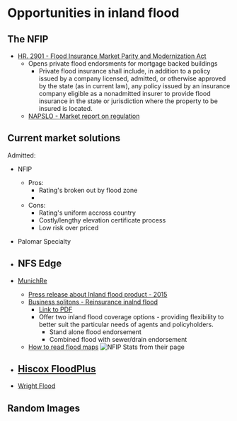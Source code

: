 


# Opportunities in inland flood

## The NFIP

* [HR. 2901 - Flood Insurance Market Parity and Modernization Act](https://www.congress.gov/bill/114th-congress/house-bill/2901)
  - Opens private flood endorsments for mortgage backed buildings
    + Private flood insurance shall include, in addition to a policy issued by a company licensed, admitted, or otherwise approved by the state (as in current law), any policy issued by an insurance company eligible as a nonadmitted insurer to provide flood insurance in the state or jurisdiction where the property to be insured is located.
  - [NAPSLO - Market report on regulation](http://napslo.org/docs/PDF/Legislative/HR2901%20Briefing%20Memo%20-%20Feb%2022%202016.pdf)

## Current market solutions

Admitted:
* NFIP 
  - Pros:
    + Rating's broken out by flood zone
    + 
  - Cons:
    + Rating's uniform accross country
    + Costly/lengthy elevation certificate process
    + Low risk over priced
* Palomar Specialty
* NFS Edge
  - 
* [MunichRe](https://www.munichre.com/us/weather-resilience-and-protection/rise-weather/weather-events/flood/index.html)
  * [Press release about Inland flood product - 2015](https://www.munichre.com/us/property-casualty/press-news/press-releases/2015/150804-inlandflood/index.html)
  * [Business solitons - Reinsurance inalnd flood](https://www.munichre.com/us/property-casualty/business-solutions/reinsurance/reinsurance-flood/index.html)
    - [Link to PDF](https://www.munichre.com/site/mram-mobile/get/documents_E769760952/mram/assetpool.mr_america/PDFs/1_Business_Solutions/Inland_Flood_Product_FS.pdf)
    - Offer two inland flood coverage options - providing flexibility to better suit the particular needs of agents and policyholders. 
      + Stand alone flood endorsement
      + Combined flood with sewer/drain endorsement 
  * [How to read flood maps](https://www.munichre.com/us/weather-resilience-and-protection/rise-weather/weather-events/flood/flood-hazard-map/index.html)
![NFIP Stats from their page](https://www.munichre.com/site/mram-mobile/get/documents_E484045048/mram/assetpool.mr_america/Images/5_Press_News/Press%20Releases/2015/flood/Flood_1_FEMA_Map_8-4-2015.jpg)

* [Hiscox FloodPlus](http://www.hiscoxlondonmarket.com/flood-programmes)
  - 
* [Wright Flood](http://www.wrightflood.com/)




## Random Images